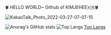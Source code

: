 :four_leaf_clover: HELLO WORLD~ Github of KIMJEHEE🇰🇷:four_leaf_clover:


<!--
**KimJeHee/KimJeHee** is a ✨ _special_ ✨ repository because its `README.md` (this file) appears on your GitHub profile.

Here are some ideas to get you started:

- 🔭 I’m currently working on ...
- 🌱 I’m currently learning ...
- 👯 I’m looking to collaborate on ...
- 🤔 I’m looking for help with ...
- 💬 Ask me about ...
- 📫 How to reach me: ...
- 😄 Pronouns: ...
- ⚡ Fun fact: ...

-->

![KakaoTalk_Photo_2022-03-27-07-07-15](https://user-images.githubusercontent.com/79096475/160258579-e6a7f075-7bcc-4b6c-ba87-42483f46362b.gif)



![Anurag's GitHub stats](https://github-readme-stats.vercel.app/api?username=KimJeHee&show_icons=true&theme=radical)
![Top Langs](https://github-readme-stats.vercel.app/api/top-langs/?username=KimJeHee&layout=true&theme&theme=radical)
[Top Langs](https://github-readme-stats.vercel.app/api/top-langs/?username=KimJeHee&layout=compact&theme=tokyonight)
